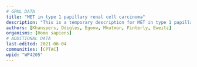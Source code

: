 ```yaml
---
# GPML DATA
title: "MET in type 1 papillary renal cell carcinoma"
description: "This is a temporary description for MET in type 1 papillary renal cell carcinoma"
authors: [Khanspers, Ddigles, Egonw, Mkutmon, Finterly, Eweitz]
organisms: [Homo sapiens]
# ADDITIONAL DATA
last-edited: 2021-06-04
communities: [CPTAC]
wpid: "WP4205"
---
```

